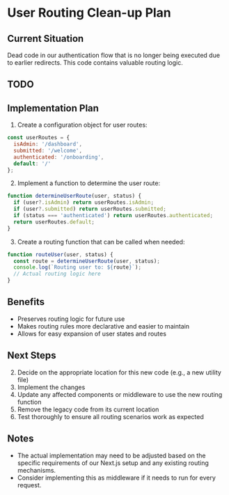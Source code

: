 # User Routing Clean-up Plan

## Current Situation
Dead code in our authentication flow that is no longer being executed due to earlier redirects. This code contains valuable routing logic.

## TODO


## Implementation Plan

1. Create a configuration object for user routes:

```javascript
const userRoutes = {
  isAdmin: '/dashboard',
  submitted: '/welcome',
  authenticated: '/onboarding',
  default: '/'
};
```

2. Implement a function to determine the user route:

```javascript
function determineUserRoute(user, status) {
  if (user?.isAdmin) return userRoutes.isAdmin;
  if (user?.submitted) return userRoutes.submitted;
  if (status === 'authenticated') return userRoutes.authenticated;
  return userRoutes.default;
}
```

3. Create a routing function that can be called when needed:

```javascript
function routeUser(user, status) {
  const route = determineUserRoute(user, status);
  console.log(`Routing user to: ${route}`);
  // Actual routing logic here
}
```

## Benefits
- Preserves routing logic for future use
- Makes routing rules more declarative and easier to maintain
- Allows for easy expansion of user states and routes

## Next Steps
2. Decide on the appropriate location for this new code (e.g., a new utility file)
3. Implement the changes
4. Update any affected components or middleware to use the new routing function
5. Remove the legacy code from its current location
6. Test thoroughly to ensure all routing scenarios work as expected

## Notes
- The actual implementation may need to be adjusted based on the specific requirements of our Next.js setup and any existing routing mechanisms.
- Consider implementing this as middleware if it needs to run for every request.
